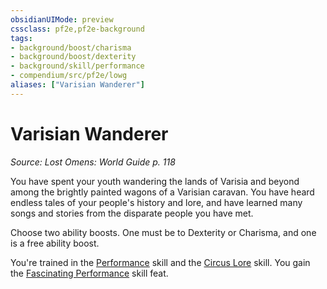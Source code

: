 ```yaml
---
obsidianUIMode: preview
cssclass: pf2e,pf2e-background
tags:
- background/boost/charisma
- background/boost/dexterity
- background/skill/performance
- compendium/src/pf2e/lowg
aliases: ["Varisian Wanderer"]
---
```

# Varisian Wanderer
*Source: Lost Omens: World Guide p. 118*  

You have spent your youth wandering the lands of Varisia and beyond among the brightly painted wagons of a Varisian caravan. You have heard endless tales of your people's history and lore, and have learned many songs and stories from the disparate people you have met.

Choose two ability boosts. One must be to Dexterity or Charisma, and one is a free ability boost.

You're trained in the [Performance](skills.md#Performance) skill and the [Circus Lore](skills.md#Lore) skill. You gain the [Fascinating Performance](fascinating-performance.md) skill feat.